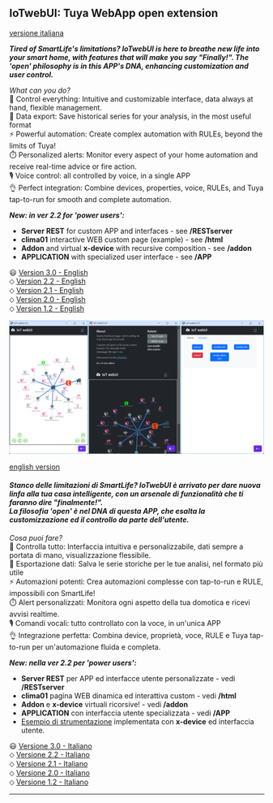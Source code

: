 ## IoTwebUI: Tuya WebApp open extension
[versione italiana](#stanco-delle-limitazioni-di-smartlife--iotwebui-%C3%A8-arrivato-per-dare-nuova-linfa-alla-tua-casa-intelligente-con-un-arsenale-di-funzionalit%C3%A0-che-ti-faranno-dire-finalmente--la-filosofia-open-%C3%A8-nel-dna-di-questa-app-che-esalta-la-customizzazione-ed-il-controllo-da-parte-dellutente)

**_Tired of SmartLife's limitations? IoTwebUI is here to breathe new life into your smart home, with features that will make you say "Finally!". The 'open' philosophy is in this APP's DNA, enhancing customization and user control._**

_What can you do?_<br>
 👀 Control everything: Intuitive and customizable interface, data always at hand, flexible management.<br>
🔬 Data export: Save historical series for your analysis, in the most useful format<br>
⚡️ Powerful automation: Create complex automation with RULEs, beyond the limits of Tuya!<br>
⏱️ Personalized alerts: Monitor every aspect of your home automation and receive real-time advice or fire action.<br>
🎙  Voice control: all controlled by voice, in a single APP<br>
👌 Perfect integration: Combine devices, properties, voice, RULEs, and Tuya tap-to-run for smooth and complete automation.

_**New: in ver 2.2 for 'power users':**_
- **Server REST** for custom APP and interfaces - see **/RESTserver** <br>
- **clima01** interactive WEB custom page (example) - see **/html**<br>
- **Addon** and virtual **x-device** with recursive composition - see **/addon**
- **APPLICATION** with specialized user interface - see **/APP**<br>

😃 [Version  3.0 - English](https://github.com/msillano/IoTwebUI/blob/main/README30.md) <br>
 ⬦ [Version  2.2 - English](https://github.com/msillano/IoTwebUI/blob/main/README22.md) <br>
 ⬦ [Version  2.1 - English](https://github.com/msillano/IoTwebUI/blob/main/README21.md) <br>
 ⬦ [Version  2.0 - English](https://github.com/msillano/IoTwebUI/blob/main/README20.md) <br>
 ⬦ [Version  1.2 - English](https://github.com/msillano/IoTwebUI/blob/main/README12.md)

 ![aspetto della versione 2.1](https://github.com/msillano/IoTwebUI/blob/main/pics/ver20-look.png?raw=true)

[english version](#iotwebui-tuya-webapp-open-extension)
#### _Stanco delle limitazioni di SmartLife?  IoTwebUI è arrivato per dare nuova linfa alla tua casa intelligente, con un arsenale di funzionalità che ti faranno dire "finalmente!". <br> La filosofia 'open' è nel DNA di questa APP, che esalta la customizzazione ed il controllo da parte dell'utente._ 

_Cosa puoi fare?_<br>
👀 Controlla tutto: Interfaccia intuitiva e personalizzabile, dati sempre a portata di mano, visualizzazione flessibile.<br>
🔬 Esportazione dati: Salva le serie storiche per le tue analisi, nel formato più utile<br>
⚡️ Automazioni potenti: Crea automazioni complesse con tap-to-run e RULE, impossibili con SmartLife!<br>
⏱️ Alert personalizzati: Monitora ogni aspetto della tua domotica e ricevi avvisi realtime. <br>
🎙  Comandi vocali: tutto controllato con la voce, in un'unica APP<br>
👌 Integrazione perfetta: Combina device, proprietà, voce, RULE e Tuya tap-to-run per un'automazione fluida e completa.

_**New: nella ver 2.2 per 'power users':**_
- **Server REST** per APP ed interfacce utente personalizzate - vedi **/RESTserver**<br>
- **clima01** pagina WEB dinamica ed interattiva custom - vedi **/html**<br>
- **Addon** e **x-device** virtuali ricorsive! - vedi **/addon**<br>
- **APPLICATION** con interfaccia utente specializzata - vedi **/APP**<br>
- [Esempio di strumentazione](https://github.com/msillano/IoTwebUI/blob/main/addon/TestBattery01_leggimi.pdf) implementata con **x-device** ed interfaccia utente.


😃 [Versione 3.0 - Italiano](https://github.com/msillano/IoTwebUI/blob/main/LEGGIMI30.md) <br>
⬦  [Versione 2.2 - Italiano](https://github.com/msillano/IoTwebUI/blob/main/LEGGIMI22.md) <br>
⬦  [Versione 2.1 - Italiano](https://github.com/msillano/IoTwebUI/blob/main/LEGGIMI21.md) <br>
⬦  [Versione 2.0 - Italiano](https://github.com/msillano/IoTwebUI/blob/main/LEGGIMI20.md) <br>
⬦  [Versione 1.2 - Italiano](https://github.com/msillano/IoTwebUI/blob/main/LEGGIMI12.md)

<hr>
